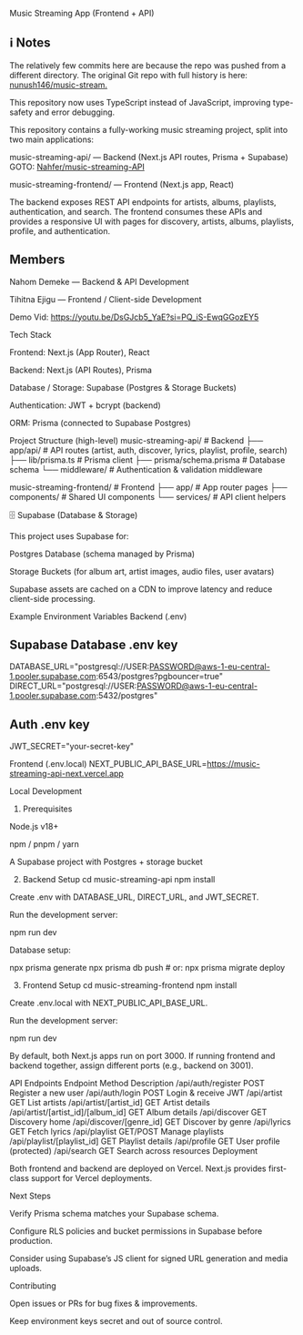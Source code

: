  Music Streaming App (Frontend + API)
 
## ℹ Notes

The relatively few commits here are because the repo was pushed from a different directory. The original Git repo with full history is here: [nunush146/music-stream.](https://github.com/nunush146/music-stream/blob/main/README.md)

This repository now uses TypeScript instead of JavaScript, improving type-safety and error debugging.

This repository contains a fully-working music streaming project, split into two main applications:

music-streaming-api/ — Backend (Next.js API routes, Prisma + Supabase)
 GOTO: [Nahfer/music-streaming-API](https://github.com/Nahfer/music-streaming-API/blob/main/README.md)

music-streaming-frontend/ — Frontend (Next.js app, React)

The backend exposes REST API endpoints for artists, albums, playlists, authentication, and search.
The frontend consumes these APIs and provides a responsive UI with pages for discovery, artists, albums, playlists, profile, and authentication.

## Members

Nahom Demeke — Backend & API Development

Tihitna Ejigu — Frontend / Client-side Development

Demo Vid:
https://youtu.be/DsGJcb5_YaE?si=PQ_iS-EwqGGozEY5

 Tech Stack

Frontend: Next.js (App Router), React

Backend: Next.js (API Routes), Prisma

Database / Storage: Supabase (Postgres & Storage Buckets)

Authentication: JWT + bcrypt (backend)

ORM: Prisma (connected to Supabase Postgres)

 Project Structure (high-level)
music-streaming-api/         # Backend
 ├── app/api/                # API routes (artist, auth, discover, lyrics, playlist, profile, search)
 ├── lib/prisma.ts           # Prisma client
 ├── prisma/schema.prisma    # Database schema
 └── middleware/             # Authentication & validation middleware

music-streaming-frontend/    # Frontend
 ├── app/                    # App router pages
 ├── components/             # Shared UI components
 └── services/               # API client helpers

🗄 Supabase (Database & Storage)

This project uses Supabase for:

Postgres Database (schema managed by Prisma)

Storage Buckets (for album art, artist images, audio files, user avatars)

Supabase assets are cached on a CDN to improve latency and reduce client-side processing.

Example Environment Variables
Backend (.env)
## Supabase Database .env key
DATABASE_URL="postgresql://USER:PASSWORD@aws-1-eu-central-1.pooler.supabase.com:6543/postgres?pgbouncer=true"
DIRECT_URL="postgresql://USER:PASSWORD@aws-1-eu-central-1.pooler.supabase.com:5432/postgres"

## Auth .env key
JWT_SECRET="your-secret-key"

Frontend (.env.local)
NEXT_PUBLIC_API_BASE_URL=https://music-streaming-api-next.vercel.app

 Local Development
1. Prerequisites

Node.js v18+

npm / pnpm / yarn

A Supabase project with Postgres + storage bucket

2. Backend Setup
cd music-streaming-api
npm install

Create .env with DATABASE_URL, DIRECT_URL, and JWT_SECRET.

Run the development server:

npm run dev

Database setup:

npx prisma generate
npx prisma db push        # or: npx prisma migrate deploy

3. Frontend Setup
cd music-streaming-frontend
npm install


Create .env.local with NEXT_PUBLIC_API_BASE_URL.

Run the development server:

npm run dev


By default, both Next.js apps run on port 3000.
If running frontend and backend together, assign different ports (e.g., backend on 3001).

 API Endpoints
Endpoint	Method	Description
/api/auth/register	POST	Register a new user
/api/auth/login	POST	Login & receive JWT
/api/artist	GET	List artists
/api/artist/[artist_id]	GET	Artist details
/api/artist/[artist_id]/[album_id]	GET	Album details
/api/discover	GET	Discovery home
/api/discover/[genre_id]	GET	Discover by genre
/api/lyrics	GET	Fetch lyrics
/api/playlist	GET/POST	Manage playlists
/api/playlist/[playlist_id]	GET	Playlist details
/api/profile	GET	User profile (protected)
/api/search	GET	Search across resources
 Deployment

Both frontend and backend are deployed on Vercel.
Next.js provides first-class support for Vercel deployments.

 Next Steps

Verify Prisma schema matches your Supabase schema.

Configure RLS policies and bucket permissions in Supabase before production.

Consider using Supabase’s JS client for signed URL generation and media uploads.

 Contributing

Open issues or PRs for bug fixes & improvements.

Keep environment keys secret and out of source control.
